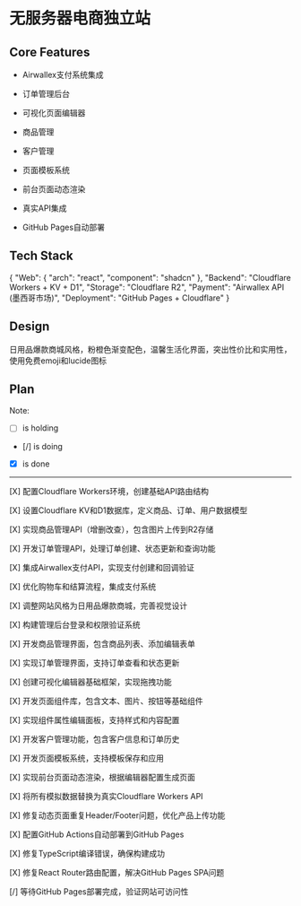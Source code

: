 # 无服务器电商独立站

## Core Features

- Airwallex支付系统集成

- 订单管理后台

- 可视化页面编辑器

- 商品管理

- 客户管理

- 页面模板系统

- 前台页面动态渲染

- 真实API集成

- GitHub Pages自动部署

## Tech Stack

{
  "Web": {
    "arch": "react",
    "component": "shadcn"
  },
  "Backend": "Cloudflare Workers + KV + D1",
  "Storage": "Cloudflare R2",
  "Payment": "Airwallex API (墨西哥市场)",
  "Deployment": "GitHub Pages + Cloudflare"
}

## Design

日用品爆款商城风格，粉橙色渐变配色，温馨生活化界面，突出性价比和实用性，使用免费emoji和lucide图标

## Plan

Note: 

- [ ] is holding
- [/] is doing
- [X] is done

---

[X] 配置Cloudflare Workers环境，创建基础API路由结构

[X] 设置Cloudflare KV和D1数据库，定义商品、订单、用户数据模型

[X] 实现商品管理API（增删改查），包含图片上传到R2存储

[X] 开发订单管理API，处理订单创建、状态更新和查询功能

[X] 集成Airwallex支付API，实现支付创建和回调验证

[X] 优化购物车和结算流程，集成支付系统

[X] 调整网站风格为日用品爆款商城，完善视觉设计

[X] 构建管理后台登录和权限验证系统

[X] 开发商品管理界面，包含商品列表、添加编辑表单

[X] 实现订单管理界面，支持订单查看和状态更新

[X] 创建可视化编辑器基础框架，实现拖拽功能

[X] 开发页面组件库，包含文本、图片、按钮等基础组件

[X] 实现组件属性编辑面板，支持样式和内容配置

[X] 开发客户管理功能，包含客户信息和订单历史

[X] 开发页面模板系统，支持模板保存和应用

[X] 实现前台页面动态渲染，根据编辑器配置生成页面

[X] 将所有模拟数据替换为真实Cloudflare Workers API

[X] 修复动态页面重复Header/Footer问题，优化产品上传功能

[X] 配置GitHub Actions自动部署到GitHub Pages

[X] 修复TypeScript编译错误，确保构建成功

[X] 修复React Router路由配置，解决GitHub Pages SPA问题

[/] 等待GitHub Pages部署完成，验证网站可访问性
